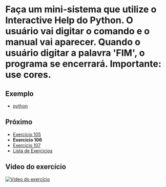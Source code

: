 # Faça um mini-sistema que utilize o Interactive Help do Python. O usuário vai digitar o comando e o manual vai aparecer. Quando o usuário digitar a palavra 'FIM', o programa se encerrará. Importante: use cores.

## Exemplo

- [python](python)

## Próximo

- [Exercício 105](../105)
- **Exercício 106**
- [Exercício 107](../107)
- [Lista de Exercicios](../)

## Video do exercício

[![Video do exercício](https://img.youtube.com/vi/BMKYnZoxy88/maxresdefault.jpg)](https://youtu.be/BMKYnZoxy88)